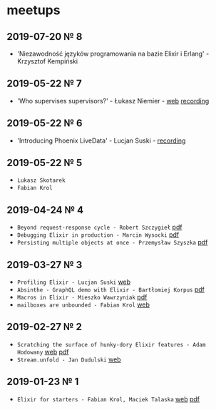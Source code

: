 # meetups

## 2019-07-20 № 8

- 'Niezawodność języków programowania na bazie Elixir i Erlang' - Krzysztof Kempiński

## 2019-05-22 № 7
- 'Who supervises supervisors?' - Łukasz Niemier - [web](https://speakerdeck.com/hauleth/who-supervises-supervisors) [recording](https://www.youtube.com/watch?v=YQFF7y821PI)

## 2019-05-22 № 6
- 'Introducing Phoenix LiveData' - Lucjan Suski - [recording](https://www.youtube.com/watch?v=fvNy9bh8_vs)


## 2019-05-22 № 5

- `Lukasz Skotarek`
- `Fabian Krol`

## 2019-04-24 № 4

- `Beyond request-response cycle - Robert Szczygieł` [pdf](./2019-04-24/Beyond_request-response_Cycle.pdf)
- `Debugging Elixir in production - Marcin Wysocki` [pdf](./2019-04-24/debugging_elixir_in_production.pdf)
- `Persisting multiple objects at once - Przemysław Szyszka` [pdf](./2019-04-24/persisting_multiple_objects_at_once.pdf)

## 2019-03-27 № 3

- `Profiling Elixir - Lucjan Suski` [web](https://slides.com/lucjansuski/profiling-elixir)
- `Absinthe - GraphQL demo with Elixir - Bartłomiej Korpus` [pdf](./2019-03-27/absinthe_graphql/absinthe_graphql.pdf)
- `Macros in Elixir - Mieszko Wawrzyniak` [pdf](./2019-03-27/macros/macros.pdf)
- `mailboxes are unbounded - Fabian Krol` [web](https://fabiankrol.github.io/mailboxes-are-unbounded/)

## 2019-02-27 № 2

- `Scratching the surface of hunky-dory Elixir features - Adam Hodowany` [web](https://www.slideshare.net/AdamHodowany/scratching-the-surface-of-hunkydory-elixir-features) [pdf](./2019-02-27/scratching-the-surface-of-hunky-dory-elixir-features.pdf)
- `Stream.unfold - Jan Dudulski` [web](https://slides.com/jandudulski/stream-unfold/)

## 2019-01-23 № 1

-  `Elixir for starters - Fabian Krol, Maciek Talaska` [web](https://elixir-wroclaw.github.io/elixir-intro/) [pdf](./2019-01-23/elixir-for-starters.pdf)
